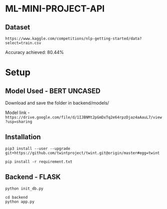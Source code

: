 # ML-MINI-PROJECT-API

## Dataset 

``` https://www.kaggle.com/competitions/nlp-getting-started/data?select=train.csv ```

Accuracy achieved: 80.44%

# Setup

## Model Used - BERT UNCASED 

Download and save the folder in backend/models/

Model link - ``` https://drive.google.com/file/d/1IJBNMt2pGmDxTq2e64rpzDjaz4aAauL7/view?usp=sharing ```

## Installation

```
pip3 install --user --upgrade git+https://github.com/twintproject/twint.git@origin/master#egg=twint
```

```
pip install -r requirement.txt 
```

## Backend - FLASK
```
python init_db.py
```

```
cd backend
python app.py
```